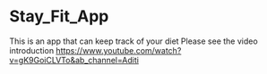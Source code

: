 # Stay_Fit_App
This is an app that can keep track of your diet
Please see the video introduction  https://www.youtube.com/watch?v=gK9GoiCLVTo&ab_channel=Aditi
